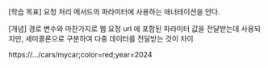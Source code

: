 [학습 목표]
요청 처리 메서드의 파라미터에 사용하는 애너테이션을 안다.



[개념]
경로 변수와 마찬가지로 웹 요청 url 에 포함된 파라미터 값을 전달받는데 사용되지만, 세미콜론으로 구분하여 다중 데이터를 전달받는 것이 차이

https://.../cars/mycar;color=red;year=2024